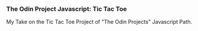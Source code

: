 ### The Odin Project Javascript: Tic Tac Toe

My Take on the Tic Tac Toe Project of "The Odin Projects" Javascript Path.
